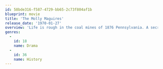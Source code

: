 ```yaml
---
id: 58bde316-f587-4729-bb65-2c73f804af1b
blueprint: movie
title: 'The Molly Maguires'
release_date: '1970-01-27'
overview: 'Life is rough in the coal mines of 1876 Pennsylvania. A secret group of Irish emigrant miners, known as the Molly Maguires, fights against the cruelty of the mining company with sabotage and murder. A detective, also an Irish emigrant, is hired to infiltrate the group and report on its members. But on which side do his sympathies lie?'
genres:
  -
    id: 18
    name: Drama
  -
    id: 36
    name: History
---
```

